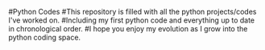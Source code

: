 #Python Codes 
#This repository is filled with all the python projects/codes I've worked on. 
#Including my first python code and everything up to date in chronological order.
#I hope you enjoy my evolution as I grow into the python coding space.
